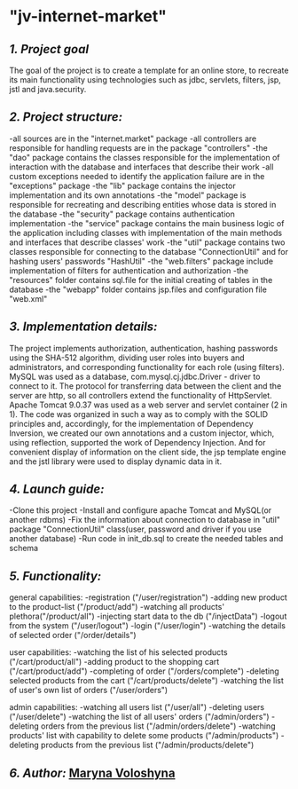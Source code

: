 **"jv-internet-market"** 
=====================

***1. Project goal***
-----------------------------------
The goal of the project is to create a template for an online store, to recreate its main functionality using technologies such as jdbc, servlets, filters, jsp,
jstl and java.security.
 
***2. Project structure:***
-----------------------------------
-all sources are in the "internet.market" package
-all controllers are responsible for handling requests are in the package "controllers"
-the "dao" package contains the classes responsible for the implementation of interaction with the database and interfaces that describe their work
-all custom exceptions needed to identify the application failure are in the "exceptions" package
-the "lib" package contains the injector implementation and its own annotations
-the "model" package is responsible for recreating and describing entities whose data is stored in the database
-the "security" package contains authentication implementation
-the "service" package contains the main business logic of the application including classes with implementation of the main methods and interfaces that describe classes' work
-the "util" package contains two classes responsible for connecting to the database "ConnectionUtil" and for hashing users' passwords "HashUtil"
-the "web.filters" package include implementation of filters for authentication and authorization
-the "resources" folder contains sql.file for the initial creating of tables in the database 
-the "webapp" folder contains jsp.files and configuration file "web.xml"

***3. Implementation details:***
-----------------------------------
The project implements authorization, authentication, hashing passwords using the SHA-512 algorithm, dividing user roles into buyers and administrators, 
and corresponding functionality for each role (using filters). MySQL was used as a database, com.mysql.cj.jdbc.Driver - driver to connect to it. 
The protocol for transferring data between the client and the server are http, so all controllers extend the functionality of HttpServlet. 
Apache Tomcat 9.0.37 was used as a web server and servlet container (2 in 1). The code was organized in such a way as to comply with the SOLID principles and,
accordingly, for the implementation of Dependency Inversion, we created our own annotations and a custom injector, which, using reflection, 
supported the work of Dependency Injection. And for convenient display of information on the client side, the jsp template engine and the jstl library were used
to display dynamic data in it.

***4. Launch guide:***
-----------------------------------
-Clone this project 
-Install and configure apache Tomcat and MySQL(or another rdbms) 
-Fix the information about connection to database in "util" package "ConnectionUtil" class(user, password and driver if you use another database)
-Run code in init_db.sql to create the needed tables and schema 

***5. Functionality:***
-----------------------------------
general capabilities:
-registration ("/user/registration")
-adding new product to the product-list ("/product/add")
-watching all products' plethora("/product/all")
-injecting start data to the db ("/injectData")
-logout from the system ("/user/logout")
-login ("/user/login")
-watching the details of selected order ("/order/details")

user capabilities:
-watching the list of his selected products ("/cart/product/all") 
-adding product to the shopping cart ("/cart/product/add")
-completing of order ("/orders/complete")
-deleting selected products from the cart ("/cart/products/delete")
-watching the list of user's own list of orders ("/user/orders")

admin capabilities:
-watching all users list ("/user/all")
-deleting users ("/user/delete")
-watching the list of all users' orders ("/admin/orders")
-deleting orders from the previous list ("/admin/orders/delete")
-watching products' list with capability to delete some products ("/admin/products")
-deleting products from the previous list ("/admin/products/delete")

***6. Author:*** [Maryna Voloshyna](https://github.com/voloshynamaryna11)
-----------------------------------
